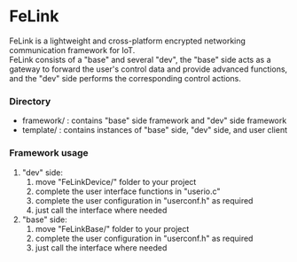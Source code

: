 # FeLink
FeLink is a lightweight and cross-platform encrypted networking communication framework for IoT.  
FeLink consists of a "base" and several "dev", the "base" side acts as a gateway to forward the user's control data and provide advanced functions, and the "dev" side performs the corresponding control actions.
  
### Directory  
- framework/  : contains "base" side framework and "dev" side framework  
- template/   : contains instances of "base" side, "dev" side, and user client  
### Framework usage  
1. "dev" side:  
    1. move "FeLinkDevice/" folder to your project  
    2. complete the user interface functions in "userio.c"  
    3. complete the user configuration in "userconf.h" as required  
    4. just call the interface where needed  
1. "base" side:  
    1. move "FeLinkBase/" folder to your project  
    2. complete the user configuration in "userconf.h" as required  
    3. just call the interface where needed  
